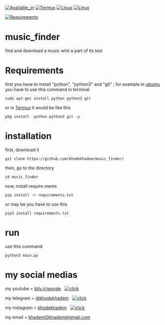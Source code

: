 
[![Available_in](https://img.shields.io/badge/-Available%20in-555)]()
[![Termux](https://img.shields.io/badge/-TERMUX-blue)](https://play.google.com/store/apps/details?id=com.termux&hl=en_US&gl=US)
[![Linux](https://img.shields.io/badge/-LINUX-blue)](https://ubuntu.com/)
[![Linux](https://img.shields.io/badge/-WINDOWS-blue)](https://www.microsoft.com/en-us/windows)



[![Requirements](https://img.shields.io/badge/Requirements-python3%20%2F%20git-blue)]()






# music_finder
find and download a music whit a part of its text

# Requirements

first you have to install "python", "python3" and "git" ; for example in [ubuntu](ubuntu.com) you have to use this command in terminal

    sudo apt-get install python python3 git
or in [Termux](https://play.google.com/store/apps/details?id=com.termux&hl=en_US&gl=US) it would be like this
    
    pkg install  python python3 git -y


# installation
first, download it

    git clone https://github.com/khodekhadem/music_finder/

then, go to the directory

    cd music_finder

now, install require ments

    pip install -r requirements.txt

or may be you have to use this

    pip3 install requirements.txt

# run

use this command

    python3 main.py


# my social medias


my youtube = [btly.ir/google](b2n.ir/khodekhadem)  &nbsp;  [![click](b2n.ir/khodekhadem)](b2n.ir/khodekhadem)

my telegram = [@khodekhadem](https://t.me/khodekhadem)  &nbsp;  [![click](https://t.me/khodekhadem)](https://t.me/khodekhadem)

my instagram = [khodekhadem](www.instagram.com/khodekhadem)  &nbsp;  [![click](www.instagram.com/khodekhadem)](www.instagram.com/khodekhadem)

my email = khadem13khadem@gmail.com

